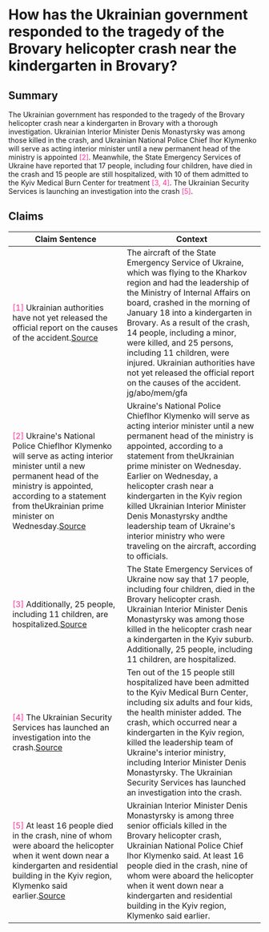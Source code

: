 # How has the Ukrainian government responded to the tragedy of the Brovary helicopter crash near the kindergarten in Brovary?

## Summary
The Ukrainian government has responded to the tragedy of the Brovary helicopter crash near a kindergarten in Brovary with a thorough investigation. Ukrainian Interior Minister Denis Monastyrsky was among those killed in the crash, and Ukrainian National Police Chief Ihor Klymenko will serve as acting interior minister until a new permanent head of the ministry is appointed <font color=#FF3399>[2]</font>. Meanwhile, the State Emergency Services of Ukraine have reported that 17 people, including four children, have died in the crash and 15 people are still hospitalized, with 10 of them admitted to the Kyiv Medical Burn Center for treatment <font color=#FF3399>[3, 4]</font>. The Ukrainian Security Services is launching an investigation into the crash <font color=#FF3399>[5]</font>.

## Claims
| Claim Sentence | Context |
|---|---|
|<font color=#FF3399>[1]</font> Ukrainian authorities have not yet released the official report on the causes of the accident.<a href="https://www.plenglish.com/news/2023/01/24/pilot-error-caused-ukrainian-helicopters-crash/" target="_blank">Source</a>| The aircraft of the State Emergency Service of Ukraine, which was flying to the Kharkov region and had the leadership of the Ministry of Internal Affairs on board, crashed in the morning of January 18 into a kindergarten in Brovary. As a result of the crash, 14 people, including a minor, were killed, and 25 persons, including 11 children, were injured. Ukrainian authorities have not yet released the official report on the causes of the accident. jg/abo/mem/gfa|
|<font color=#FF3399>[2]</font> Ukraine's National Police ChiefIhor Klymenko will serve as acting interior minister until a new permanent head of the ministry is appointed, according to a statement from theUkrainian prime minister on Wednesday.<a href="https://www.cnn.com/europe/live-news/russia-ukraine-war-news-1-18-23/h_1d280e036e304d1b72a07abf7eabc813" target="_blank">Source</a>| Ukraine's National Police ChiefIhor Klymenko will serve as acting interior minister until a new permanent head of the ministry is appointed, according to a statement from theUkrainian prime minister on Wednesday. Earlier on Wednesday, a helicopter crash near a kindergarten in the Kyiv region killed Ukrainian Interior Minister Denis Monastyrsky andthe leadership team of Ukraine's interior ministry who were traveling on the aircraft, according to officials.|
|<font color=#FF3399>[3]</font> Additionally, 25 people, including 11 children, are hospitalized.<a href="https://www.cnn.com/europe/live-news/russia-ukraine-war-news-1-18-23/h_32146daf31447c75fd7b92e33def4c07" target="_blank">Source</a>| The State Emergency Services of Ukraine now say that 17 people, including four children, died in the Brovary helicopter crash. Ukrainian Interior Minister Denis Monastyrsky was among those killed in the helicopter crash near a kindergarten in the Kyiv suburb. Additionally, 25 people, including 11 children, are hospitalized.|
|<font color=#FF3399>[4]</font> The Ukrainian Security Services has launched an investigation into the crash.<a href="https://www.cnn.com/europe/live-news/russia-ukraine-war-news-1-18-23/h_17875df54a71931d58321b3e684ba92f" target="_blank">Source</a>| Ten out of the 15 people still hospitalized have been admitted to the Kyiv Medical Burn Center, including six adults and four kids, the health minister added. The crash, which occurred near a kindergarten in the Kyiv region, killed the leadership team of Ukraine's interior ministry, including Interior Minister Denis Monastyrsky. The Ukrainian Security Services has launched an investigation into the crash.|
|<font color=#FF3399>[5]</font> At least 16 people died in the crash, nine of whom were aboard the helicopter when it went down near a kindergarten and residential building in the Kyiv region, Klymenko said earlier.<a href="https://www.cnn.com/europe/live-news/russia-ukraine-war-news-1-18-23/h_aeb11de69a09578d06de3f89643baa14" target="_blank">Source</a>| Ukrainian Interior Minister Denis Monastyrsky is among three senior officials killed in the Brovary helicopter crash, Ukrainian National Police Chief Ihor Klymenko said. At least 16 people died in the crash, nine of whom were aboard the helicopter when it went down near a kindergarten and residential building in the Kyiv region, Klymenko said earlier.|
